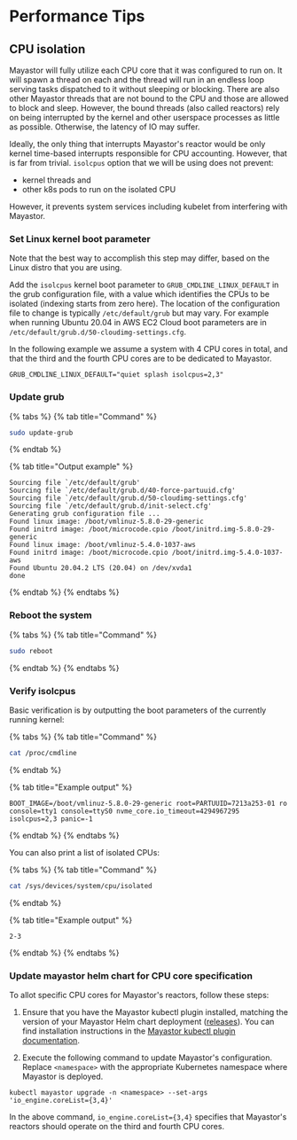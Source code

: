# Performance Tips

## CPU isolation

Mayastor will fully utilize each CPU core that it was configured to run on. It will spawn a thread on each and the thread will run in an endless loop serving tasks dispatched to it without sleeping or blocking. There are also other Mayastor threads that are not bound to the CPU and those are allowed to block and sleep. However, the bound threads \(also called reactors\) rely on being interrupted by the kernel and other userspace processes as little as possible. Otherwise, the latency of IO may suffer.

Ideally, the only thing that interrupts Mayastor's reactor would be only kernel time-based interrupts responsible for CPU accounting. However, that is far from trivial. `isolcpus` option that we will be using does not prevent:

* kernel threads and
* other k8s pods to run on the isolated CPU

However, it prevents system services including kubelet from interfering with Mayastor.

### Set Linux kernel boot parameter

Note that the best way to accomplish this step may differ, based on the Linux distro that you are using.

Add the `isolcpus` kernel boot parameter to `GRUB_CMDLINE_LINUX_DEFAULT` in the grub configuration file, with a value which identifies the CPUs to be isolated \(indexing starts from zero here\). The location of the configuration file to change is typically `/etc/default/grub` but may vary. For example when running Ubuntu 20.04 in AWS EC2 Cloud boot parameters are in `/etc/default/grub.d/50-cloudimg-settings.cfg`.

In the following example we assume a system with 4 CPU cores in total, and that the third and the fourth CPU cores are to be dedicated to Mayastor.

```text
GRUB_CMDLINE_LINUX_DEFAULT="quiet splash isolcpus=2,3"
```

### Update grub

{% tabs %}
{% tab title="Command" %}
```bash
sudo update-grub
```
{% endtab %}

{% tab title="Output example" %}
```text
Sourcing file `/etc/default/grub'
Sourcing file `/etc/default/grub.d/40-force-partuuid.cfg'
Sourcing file `/etc/default/grub.d/50-cloudimg-settings.cfg'
Sourcing file `/etc/default/grub.d/init-select.cfg'
Generating grub configuration file ...
Found linux image: /boot/vmlinuz-5.8.0-29-generic
Found initrd image: /boot/microcode.cpio /boot/initrd.img-5.8.0-29-generic
Found linux image: /boot/vmlinuz-5.4.0-1037-aws
Found initrd image: /boot/microcode.cpio /boot/initrd.img-5.4.0-1037-aws
Found Ubuntu 20.04.2 LTS (20.04) on /dev/xvda1
done
```
{% endtab %}
{% endtabs %}

### Reboot the system

{% tabs %}
{% tab title="Command" %}
```bash
sudo reboot
```
{% endtab %}
{% endtabs %}

### Verify isolcpus

Basic verification is by outputting the boot parameters of the currently running kernel:

{% tabs %}
{% tab title="Command" %}
```bash
cat /proc/cmdline
```
{% endtab %}

{% tab title="Example output" %}
```text
BOOT_IMAGE=/boot/vmlinuz-5.8.0-29-generic root=PARTUUID=7213a253-01 ro console=tty1 console=ttyS0 nvme_core.io_timeout=4294967295 isolcpus=2,3 panic=-1
```
{% endtab %}
{% endtabs %}

You can also print a list of isolated CPUs:

{% tabs %}
{% tab title="Command" %}
```bash
cat /sys/devices/system/cpu/isolated
```
{% endtab %}

{% tab title="Example output" %}
```text
2-3
```
{% endtab %}
{% endtabs %}

### Update mayastor helm chart for CPU core specification

To allot specific CPU cores for Mayastor's reactors, follow these steps:

1. Ensure that you have the Mayastor kubectl plugin installed, matching the version of your Mayastor Helm chart deployment ([releases](https://github.com/openebs/mayastor/releases)). You can find installation instructions in the [Mayastor kubectl plugin documentation](https://github.com/openebs/mayastor-extensions/blob/develop/k8s/plugin/README.md).

2. Execute the following command to update Mayastor's configuration. Replace `<namespace>` with the appropriate Kubernetes namespace where Mayastor is deployed.

```
kubectl mayastor upgrade -n <namespace> --set-args 'io_engine.coreList={3,4}'
```

In the above command, `io_engine.coreList={3,4}` specifies that Mayastor's reactors should operate on the third and fourth CPU cores.